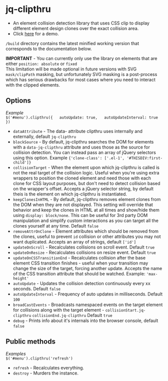 # jq-clipthru

- An element collision detection library that uses CSS clip to display different element design clones over the exact collision area.
- Click [here](http://salsita.github.io/jq-clipthru/demo/) for a demo.

`/build` directory contains the latest minified working version that corresponds to the documentation below.

**IMPORTANT** - You can currently only use the library on elements that are either `position: absolute` or `fixed`  
This limitation will be made optional in future versions with SVG `mask/clipPath` masking, but unfortunately SVG masking is a post-process which has serious drawbacks for most cases where you need to interact with the clipped elements.  

## Options
*Example*  
`$('#menu').clipthru({  
  autoUpdate: true,  
  autoUpdateInterval: true  
})`

- `dataAttribute` - The data- attribute clipthru uses internally and externally, default `jq-clipthru`  
- `blockSource` - By default, jq-clipthru searches the DOM for elements with a `data-jq-clipthru` attribute and uses those as the source for collision detection. You can instead pass an array of jQuery selectors using this option. Example `{'clone-class': ['.el-1', '#THISDIV:first-child']}`  
- `collisionTarget` - When the element upon which jq-clipthru is called is not the real target of the collision logic. Useful when you're using extra wrappers to position the cloned element and need those with each clone for CSS layout purposes, but don't need to detect collision based on the wrapper's offset. Accepts a jQuery selector string, by default theis is the element on which jq-clipthru is instantiated.  
- `keepClonesInHTML` - By default, jq-clipthru removes element clones from the DOM when they are not displayed. This setting will override that behavior and keep the clones in HTML at all times and show/hide them using `display: block/none`. This can be useful for 3rd party DOM manipulation and simplify custom interactions as you can target all the clones yourself at any time. Default `false`  
- `removeAttrOnClone` - Element attributes which should be removed from the clones, useful to prevent `id` collision or other attributes you may not want duplicated. Accepts an array of strings, default `['id']`  
- `updateOnScroll` - Recalculates collisions on scroll event. Default `true`  
- `updateOnResize` - Recalculates collisions on resize event. Default `true`  
- `updateOnCSSTransitionEnd` - Recalculates collision after the base element CSS transition finishes - useful when your transition may change the size of the target, forcing another update. Accepts the name of the CSS transition attribute that should be watched. Example: `'max-height'`  
- `autoUpdate` - Updates the collision detection continuously every xx seconds. Default `false`  
- `autoUpdateInterval` - Frequency of auto updates in milliseconds. Default `100`  
- `broadCastEvents` - Broadcasts namespaced events on the target element for collisions along with the target element - `collisionStart.jq-clipthru` `collisionEnd.jq-clipthru` Default `true`  
- `debug` - Prints info about it's internals into the browser console, default `false`  

## Public methods
*Examples*  
`$('#menu').clipthru('refresh')`  

- `refresh` - Recalculates everything.   
- `destroy` - Murders the instance.
